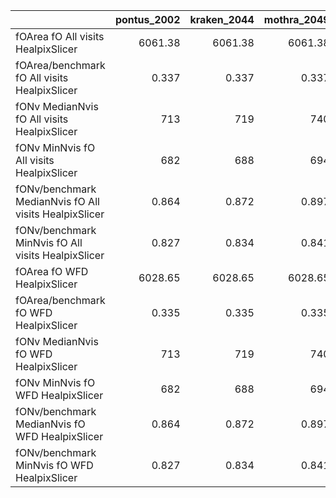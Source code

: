 |                                                       |   pontus_2002 |   kraken_2044 |   mothra_2049 |
|:------------------------------------------------------|--------------:|--------------:|--------------:|
| fOArea fO All visits HealpixSlicer                    |      6061.38  |      6061.38  |      6061.38  |
| fOArea/benchmark fO All visits HealpixSlicer          |         0.337 |         0.337 |         0.337 |
| fONv MedianNvis fO All visits HealpixSlicer           |       713     |       719     |       740     |
| fONv MinNvis fO All visits HealpixSlicer              |       682     |       688     |       694     |
| fONv/benchmark MedianNvis fO All visits HealpixSlicer |         0.864 |         0.872 |         0.897 |
| fONv/benchmark MinNvis fO All visits HealpixSlicer    |         0.827 |         0.834 |         0.841 |
| fOArea fO WFD HealpixSlicer                           |      6028.65  |      6028.65  |      6028.65  |
| fOArea/benchmark fO WFD HealpixSlicer                 |         0.335 |         0.335 |         0.335 |
| fONv MedianNvis fO WFD HealpixSlicer                  |       713     |       719     |       740     |
| fONv MinNvis fO WFD HealpixSlicer                     |       682     |       688     |       694     |
| fONv/benchmark MedianNvis fO WFD HealpixSlicer        |         0.864 |         0.872 |         0.897 |
| fONv/benchmark MinNvis fO WFD HealpixSlicer           |         0.827 |         0.834 |         0.841 |
